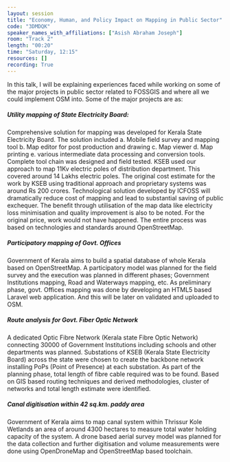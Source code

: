 ```yaml
---
layout: session
title: "Economy, Human, and Policy Impact on Mapping in Public Sector"
code: "3DMDQK"
speaker_names_with_affiliations: ["Asish Abraham Joseph"]
room: "Track 2"
length: "00:20"
time: "Saturday, 12:15"
resources: []
recording: True
---
```

In this talk, I will be explaining experiences faced while working on some of the major projects in public sector related to FOSSGIS and where all we could implement OSM into.
Some of the major projects are as:
##### Utility mapping of State Electricity Board:
Comprehensive solution for mapping was developed for Kerala State Electricity Board. The solution included a. Mobile field survey and mapping tool b. Map editor for post production and drawing c. Map viewer d. Map printing e. various intermediate data processing and conversion tools. Complete tool chain was designed and field tested. KSEB used our approach to map 11Kv electric poles of distribution department. This covered around 14 Lakhs electric poles. The original cost estimate for the work by KSEB using traditional approach and proprietary systems was around Rs 200 crores. Technological solution developed by ICFOSS will dramatically reduce cost of mapping and lead to substantial saving of public exchequer. The benefit through utilisation of the map data like electricity loss minimisation and quality improvement is also to be noted. For the original price, work would not have happened. The entire process was based on technologies and standards around
OpenStreetMap.
##### Participatory mapping of Govt. Offices
Government of Kerala aims to build a spatial database of whole Kerala based on OpenStreetMap. A participatory model was planned for the field survey and the execution was planned in different phases; Government Institutions mapping, Road and Waterways mapping, etc. As preliminary phase, govt. Offices mapping was done by developing an HTML5 based Laravel web application. And this will be later on validated and uploaded to OSM.
##### Route analysis for Govt. Fiber Optic Network
A dedicated Optic Fibre Network (Kerala state Fibre Optic Network) connecting 30000 of Government Institutions including schools and other departments was planned. Substations of KSEB (Kerala State Electricity Board) across the state were chosen to create the backbone network installing PoPs (Point of Presence) at each substation. As part of the planning phase, total length of fibre cable required was to be found. Based on GIS based routing techniques and derived methodologies, cluster of networks and total length estimate were identified.
##### Canal digitisation within 42 sq.km. paddy area
Government of Kerala aims to map canal system within Thrissur Kole Wetlands an area of around 4300 hectares to measure total water holding capacity of the system. A drone based aerial survey model was planned for the data collection and further digitisation and volume measurements were done using OpenDroneMap and OpenStreetMap based toolchain.
